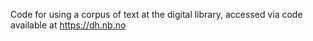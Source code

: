 Code for using a corpus of text at the digital library, accessed via code available at https://dh.nb.no
